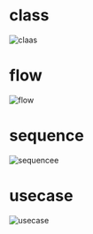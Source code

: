 # class
![claas](https://user-images.githubusercontent.com/86082546/125212026-2e1e3400-e2c8-11eb-9cae-4b952f1fc8c0.jpeg)
# flow

![flow](https://user-images.githubusercontent.com/86082546/125212034-3d9d7d00-e2c8-11eb-8449-fa8501707cbe.jpg)

# sequence

![sequencee](https://user-images.githubusercontent.com/86082546/125212041-4c842f80-e2c8-11eb-96f1-c9e6952e19cc.jpeg)

# usecase


![usecase](https://user-images.githubusercontent.com/86082546/125212049-602f9600-e2c8-11eb-8d55-651d0aa7520d.png)

